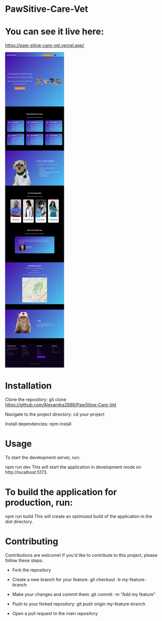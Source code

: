 # PawSitive-Care-Vet

# You can see it live here:
https://paw-sitive-care-vet.vercel.app/

<img src="https://github.com/Alexandra2888/PawSitive-Care-Vet/blob/main/pawsitive.jpeg" alt="pawsitive"/>


# Installation
Clone the repository: git clone https://github.com/Alexandra2888/PawSitive-Care-Vet

Navigate to the project directory: cd your-project

Install dependencies: npm install

# Usage
To start the development server, run:

npm run dev
This will start the application in development mode on http://localhost:5173.

# To build the application for production, run:

npm run build
This will create an optimized build of the application in the dist directory.

# Contributing
Contributions are welcome! If you'd like to contribute to this project, please follow these steps:

- Fork the repository

- Create a new branch for your feature: git checkout -b my-feature-branch

- Make your changes and commit them: git commit -m "Add my feature"

- Push to your forked repository: git push origin my-feature-branch

- Open a pull request to the main repository
